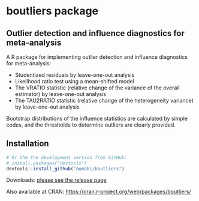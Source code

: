 
# boutliers package


## Outlier detection and influence diagnostics for meta-analysis

A R package for implementing outlier detection and influence diagnostics for meta-analysis:

- Studentized residuals by leave-one-out analysis
- Likelihood ratio test using a mean-shifted model
- The VRATIO statistic (relative change of the variance of the overall estimator) by leave-one-out analysis
- The TAU2RATIO statistic (relative change of the heterogeneity variance) by leave-one-out analysis

Bootstrap distributions of the influence statistics are calculated by simple codes, and the thresholds to determine outliers are clearly provided.



## Installation

``` r
# Or the the development version from GitHub:
# install.packages("devtools")
devtools::install_github("nomahi/boutliers")
```

Downloads: [please see the release page](https://github.com/nomahi/boutliers/releases)

Also available at CRAN: https://cran.r-project.org/web/packages/boutliers/

